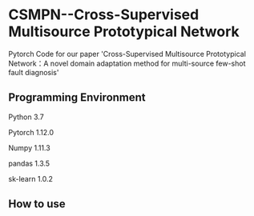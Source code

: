 # CSMPN--Cross-Supervised Multisource Prototypical Network
Pytorch Code for our paper 'Cross-Supervised Multisource Prototypical Network：A novel domain adaptation method for multi-source few-shot fault diagnosis'

## Programming Environment
Python 3.7

Pytorch 1.12.0

Numpy 1.11.3

pandas 1.3.5

sk-learn 1.0.2

## How to use






